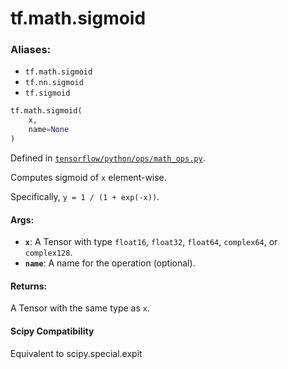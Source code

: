 <div itemscope itemtype="http://developers.google.com/ReferenceObject">
<meta itemprop="name" content="tf.math.sigmoid" />
<meta itemprop="path" content="Stable" />
</div>

# tf.math.sigmoid

### Aliases:

* `tf.math.sigmoid`
* `tf.nn.sigmoid`
* `tf.sigmoid`

``` python
tf.math.sigmoid(
    x,
    name=None
)
```



Defined in [`tensorflow/python/ops/math_ops.py`](/code/stable/tensorflow/python/ops/math_ops.py).

Computes sigmoid of `x` element-wise.

Specifically, `y = 1 / (1 + exp(-x))`.

#### Args:

* <b>`x`</b>: A Tensor with type `float16`, `float32`, `float64`, `complex64`,
    or `complex128`.
* <b>`name`</b>: A name for the operation (optional).


#### Returns:

A Tensor with the same type as `x`.



#### Scipy Compatibility
Equivalent to scipy.special.expit

